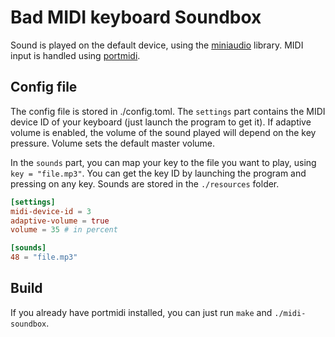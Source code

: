 # Bad MIDI keyboard Soundbox

Sound is played on the default device, using the [miniaudio](https://miniaud.io/) library. MIDI input is handled using [portmidi](https://github.com/PortMidi/portmidi).

## Config file
The config file is stored in ./config.toml. The `settings` part contains the MIDI device ID of your keyboard (just launch the program to get it). If adaptive volume is enabled, the volume of the sound played will depend on the key pressure. Volume sets the default master volume.

In the `sounds` part, you can map your key to the file you want to play, using `key = "file.mp3"`. You can get the key ID by launching the program and pressing on any key. Sounds are stored in the `./resources` folder.

```toml
[settings]
midi-device-id = 3
adaptive-volume = true
volume = 35 # in percent

[sounds]
48 = "file.mp3"
```

## Build
If you already have portmidi installed, you can just run `make` and `./midi-soundbox`.